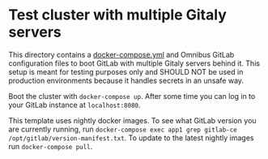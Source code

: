 # Test cluster with multiple Gitaly servers

This directory contains a
[docker-compose.yml](https://docs.docker.com/compose/) and Omnibus
GitLab configuration files to boot GitLab with multiple Gitaly servers
behind it. This setup is meant for testing purposes only and SHOULD NOT be used
in production environments because it handles secrets in an unsafe way.

Boot the cluster with `docker-compose up`. After some time you can log
in to your GitLab instance at `localhost:8080`.

This template uses nightly docker images. To see what GitLab version you are
currently running, run
`docker-compose exec app1 grep gitlab-ce /opt/gitlab/version-manifest.txt`. To
update to the latest nightly images run `docker-compose pull`.
